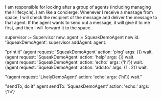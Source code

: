 I am responsible for looking after a group of agents (including managing their lifecycle). I am like a concierge. Whenever I receive a message from space, I will check the recipient of the message and deliver the message to that agent. If the agent wants to send out a message, it will give it to me first, and then I will forward it to the space.

supervisor := Supervisor new.
agent := SqueakDemoAgent new id: 'SqueakDemoAgent'.
supervisor addAgent: agent.

"print it"
(agent request: 'SqueakDemoAgent' action: 'ping' args: {}) wait. 
(agent request: 'SqueakDemoAgent' action: 'help' args: {}) wait.   
(agent request: 'SqueakDemoAgent' action: 'echo:' args: {'hi'}) wait.  
(agent request: 'SqueakDemoAgent' action: 'add:to:' args: {1 . 2}) wait.  


"(agent request: 'LivelyDemoAgent' action: 'echo' args: {'hi'}) wait."

"sendTo, do it"
agent sendTo: 'SqueakDemoAgent' action: 'echo:' args: {'hi'}